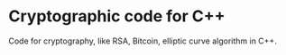 # Cryptographic code for C++
Code for cryptography, like RSA, Bitcoin, elliptic curve algorithm in C++.
